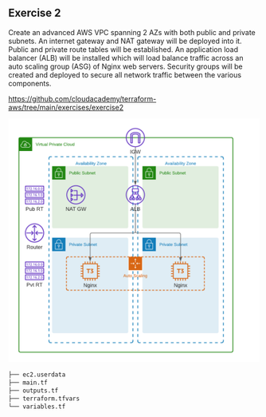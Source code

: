 ## Exercise 2
Create an advanced AWS VPC spanning 2 AZs with both public and private subnets. An internet gateway and NAT gateway will be deployed into it. Public and private route tables will be established. An application load balancer (ALB) will be installed which will load balance traffic across an auto scaling group (ASG) of Nginx web servers. Security groups will be created and deployed to secure all network traffic between the various components.

https://github.com/cloudacademy/terraform-aws/tree/main/exercises/exercise2

![AWS Architecture](/doc/AWS-VPC-ASG-Nginx.png)

```
├── ec2.userdata
├── main.tf
├── outputs.tf
├── terraform.tfvars
└── variables.tf
```
